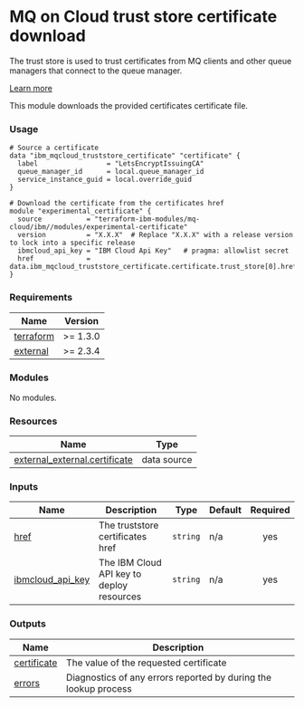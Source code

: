 # MQ on Cloud trust store certificate download

The trust store is used to trust certificates from MQ clients and other queue managers that connect to the queue manager.

[Learn more](https://cloud.ibm.com/docs/mqcloud?topic=mqcloud-mqoc_qm_certs#cert_policy_mqoc_qm_certs)

This module downloads the provided certificates certificate file.

### Usage

```hcl
# Source a certificate
data "ibm_mqcloud_truststore_certificate" "certificate" {
  label                 = "LetsEncryptIssuingCA"
  queue_manager_id      = local.queue_manager_id
  service_instance_guid = local.override_guid
}

# Download the certificate from the certificates href
module "experimental_certificate" {
  source           = "terraform-ibm-modules/mq-cloud/ibm//modules/experimental-certificate"
  version          = "X.X.X"  # Replace "X.X.X" with a release version to lock into a specific release
  ibmcloud_api_key = "IBM Cloud Api Key"   # pragma: allowlist secret
  href             = data.ibm_mqcloud_truststore_certificate.certificate.trust_store[0].href
}
```

<!-- The following content is automatically populated by the pre-commit hook -->
<!-- BEGINNING OF PRE-COMMIT-TERRAFORM DOCS HOOK -->
### Requirements

| Name | Version |
|------|---------|
| <a name="requirement_terraform"></a> [terraform](#requirement\_terraform) | >= 1.3.0 |
| <a name="requirement_external"></a> [external](#requirement\_external) | >= 2.3.4 |

### Modules

No modules.

### Resources

| Name | Type |
|------|------|
| [external_external.certificate](https://registry.terraform.io/providers/hashicorp/external/latest/docs/data-sources/external) | data source |

### Inputs

| Name | Description | Type | Default | Required |
|------|-------------|------|---------|:--------:|
| <a name="input_href"></a> [href](#input\_href) | The truststore certificates href | `string` | n/a | yes |
| <a name="input_ibmcloud_api_key"></a> [ibmcloud\_api\_key](#input\_ibmcloud\_api\_key) | The IBM Cloud API key to deploy resources | `string` | n/a | yes |

### Outputs

| Name | Description |
|------|-------------|
| <a name="output_certificate"></a> [certificate](#output\_certificate) | The value of the requested certificate |
| <a name="output_errors"></a> [errors](#output\_errors) | Diagnostics of any errors reported by during the lookup process |
<!-- END OF PRE-COMMIT-TERRAFORM DOCS HOOK -->
